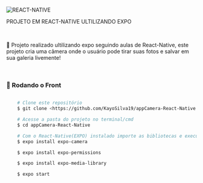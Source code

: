 

</br>
    <img align="center" alt="REACT-NATIVE" 
        src="https://img.shields.io/badge/React_Native-20232A?style=for-the-badge&logo=react&logoColor=61DAFB">
</br>
    <p>PROJETO EM REACT-NATIVE ULTILIZANDO EXPO</p>
</br>
    <p aling="center"> 📸 Projeto realizado ultilizando expo seguindo aulas de React-Native, este projeto cria uma câmera onde o usuário pode tirar suas fotos e salvar em sua galeria livemente!</p>

</br>

### 🎲 Rodando o Front 

```bash

    # Clone este repositório  
    $ git clone <https://github.com/KayoSilva19/appCamera-React-Native.git>

    # Acesse a pasta do projeto no terminal/cmd
    $ cd appCamera-React-Native

    # Com o React-Native(EXPO) instalado importe as bibliotecas e execute o projeto
    $ expo install expo-camera

    $ expo install expo-permissions

    $ expo install expo-media-library

    $ expo start

```
